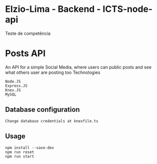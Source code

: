 # Elzio-Lima - Backend - ICTS-node-api

  Teste de competência

# Posts API

  An API for a simple Social Media, where users can public posts and see what others user are posting too Technologies

    Node.JS
    Express.JS
    Knex.JS
    MySQL

## Database configuration

	Change database credentials at knexfile.ts
  
## Usage

	npm install --save-dev
  	npm run reset
	npm run start

